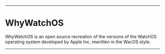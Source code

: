 
***

# WhyWatchOS

WhyWatchOS is an open source recreation of the versions of the WatchOS operating system developed by Apple Inc. rewritten in the WacOS style.

***
